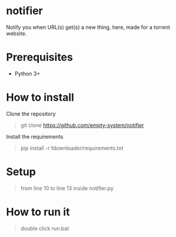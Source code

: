 # notifier
Notify you when URL(s) get(s) a new thing, here, made for a torrent website.

# Prerequisites
* Python 3+

# How to install
Clone the repository
> git clone https://github.com/empty-system/notifier

Install the requirements
> pip install -r fdownloader/requirements.txt

# Setup
> from line 10 to line 13 inside notifier.py

# How to run it
> double click run.bat
